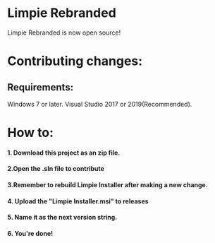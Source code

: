 # Limpie Rebranded
Limpie Rebranded is now open source!

# Contributing changes:
## Requirements:
Windows 7 or later.
Visual Studio 2017 or 2019(Recommended).

# How to:
#### 1. Download this project as an zip file.
#### 2.Open the .sln file to contribute
#### 3.Remember to rebuild Limpie Installer after making a new change.
#### 4. Upload the "Limpie Installer.msi" to releases
#### 5. Name it as the next version string.
#### 6. You're done!
